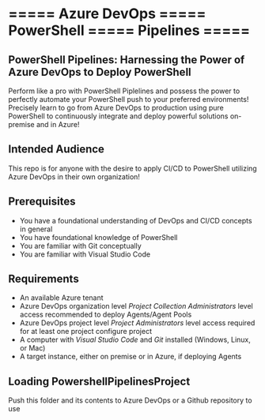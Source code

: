 # ===== Azure DevOps ===== PowerShell ===== Pipelines =====

## PowerShell Pipelines: Harnessing the Power of Azure DevOps to Deploy PowerShell

Perform like a pro with PowerShell Piplelines and possess the power to perfectly automate your PowerShell push to your preferred environments! Precisely learn to go from Azure DevOps to production using pure PowerShell to continuously integrate and deploy powerful solutions on-premise and in Azure!

## Intended Audience

This repo is for anyone with the desire to apply CI/CD to PowerShell utilizing Azure DevOps in their own organization!

## Prerequisites

* You have a foundational understanding of DevOps and CI/CD concepts in general
* You have foundational knowledge of PowerShell
* You are familiar with Git conceptually
* You are familiar with Visual Studio Code

## Requirements

* An available Azure tenant
* Azure DevOps organization level *Project Collection Administrators* level access recommended to deploy Agents/Agent Pools
* Azure DevOps project level *Project Administrators* level access required for at least one project configure project
* A computer with *Visual Studio Code* and *Git* installed (Windows, Linux, or Mac)
* A target instance, either on premise or in Azure, if deploying Agents

## Loading PowershellPipelinesProject

Push this folder and its contents to Azure DevOps or a Github repository to use



